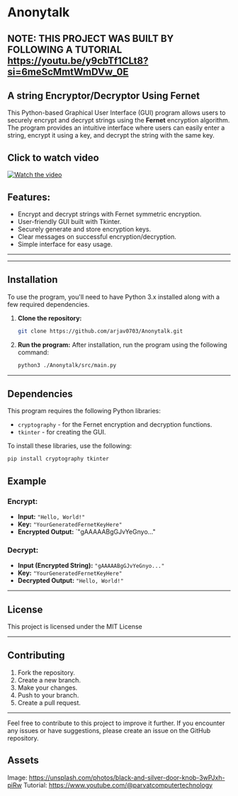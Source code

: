 # Anonytalk
## NOTE: THIS PROJECT WAS BUILT BY FOLLOWING A TUTORIAL https://youtu.be/y9cbTf1CLt8?si=6meScMmtWmDVw_0E
## A string Encryptor/Decryptor Using Fernet

This Python-based Graphical User Interface (GUI) program allows users to securely encrypt and decrypt strings using the **Fernet** encryption algorithm. The program provides an intuitive interface where users can easily enter a string, encrypt it using a key, and decrypt the string with the same key.

## Click to watch video
[![Watch the video](https://cloud-qptgbw0gx-hack-club-bot.vercel.app/0image.png)](https://cloud-iu24iauzr-hack-club-bot.vercel.app/0screencast_from_2024-11-27_19-30-17.mp4)
## Features:
- Encrypt and decrypt strings with Fernet symmetric encryption.
- User-friendly GUI built with Tkinter.
- Securely generate and store encryption keys.
- Clear messages on successful encryption/decryption.
- Simple interface for easy usage.

---

---

## Installation

To use the program, you'll need to have Python 3.x installed along with a few required dependencies.

1. **Clone the repository:**
   ```bash
   git clone https://github.com/arjav0703/Anonytalk.git
   ```

2. **Run the program:**
   After installation, run the program using the following command:
   ```bash
   python3 ./Anonytalk/src/main.py
   ```

---

## Dependencies

This program requires the following Python libraries:
- `cryptography` - for the Fernet encryption and decryption functions.
- `tkinter` - for creating the GUI.

To install these libraries, use the following:
```bash
pip install cryptography tkinter
```


## Example

### Encrypt:
- **Input:** `"Hello, World!"`
- **Key:** `"YourGeneratedFernetKeyHere"`
- **Encrypted Output:** `"gAAAAABgGJvYeGnyo..."

### Decrypt:
- **Input (Encrypted String):** `"gAAAAABgGJvYeGnyo..."`
- **Key:** `"YourGeneratedFernetKeyHere"`
- **Decrypted Output:** `"Hello, World!"`

---

## License

This project is licensed under the MIT License

---

## Contributing

1. Fork the repository.
2. Create a new branch.
3. Make your changes.
4. Push to your branch.
5. Create a pull request.

---

Feel free to contribute to this project to improve it further. If you encounter any issues or have suggestions, please create an issue on the GitHub repository.

## Assets
Image: https://unsplash.com/photos/black-and-silver-door-knob-3wPJxh-piRw
Tutorial: https://www.youtube.com/@parvatcomputertechnology


